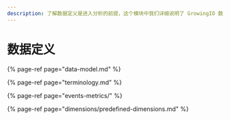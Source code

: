 ```yaml
---
description: 了解数据定义是进入分析的前提，这个模块中我们详细说明了 GrowingIO 数据模型。
---
```


# 数据定义

{% page-ref page="data-model.md" %}

{% page-ref page="terminology.md" %}

{% page-ref page="events-metrics/" %}

{% page-ref page="dimensions/predefined-dimensions.md" %}

  


